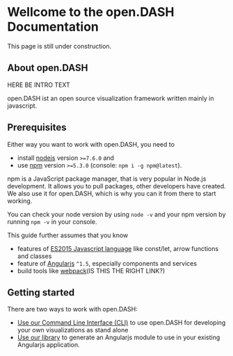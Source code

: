 # Wellcome to the open.DASH Documentation

This page is still under construction.

## About open.DASH
HERE BE INTRO TEXT

open.DASH ist an open source visualization framework written mainly in javascript. 

## Prerequisites 

Either way you want to work with open.DASH, you need to 

- install [nodejs](https://nodejs.org/en/) version  `>=7.6.0` and 
- use [npm](ttps://www.npmjs.com) version `>=5.3.0` (console: `npm i -g npm@latest`).

npm is a JavaScript package manager, that is very popular in Node.js development. It allows you to pull packages, other developers have created. We also use it for open.DASH, which is why you can it from there to start working. 

You can check your node version by using `node -v` and your npm version by running `npm -v` in your console.

This guide further assumes that you know 
 - features of [ES2015 Javascript language](https://babeljs.io/learn-es2015/) like const/let, arrow functions and classes
 - feature of [Angularjs](https://angularjs.org/) `^1.5`, especially components and services
 - build tools like [webpack](https://webpack.js.org/)(IS THIS THE RIGHT LINK?)

## Getting started

There are two ways to work with open.DASH:
 - [Use our Command Line Interface (CLI)](/guides/using-the-cli.md) to use open.DASH for developing your own visualizations as stand alone
 - [Use our library](/guides/using-the-Api-Class.md) to generate an Angularjs module to use in your existing Angularjs application.
 



